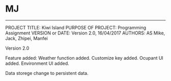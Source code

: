 # MJ
-----------------------------------------------------------------------
PROJECT TITLE: Kiwi Island
PURPOSE OF PROJECT: Programming Assignment
VERSION or DATE: Version 2.0, 16/04/2017
AUTHORS: AS Mike, Jack, Zhipei, Manfei

Version 2.0

Feature added:
Weather function added.
Customize key added.
Ocupant UI added.
Environment UI added.

Data storege change to persistent data.
